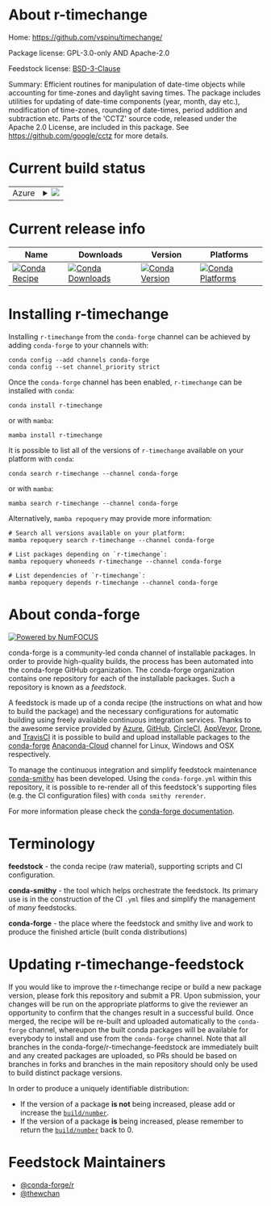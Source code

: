 About r-timechange
==================

Home: https://github.com/vspinu/timechange/

Package license: GPL-3.0-only AND Apache-2.0

Feedstock license: [BSD-3-Clause](https://github.com/conda-forge/r-timechange-feedstock/blob/main/LICENSE.txt)

Summary: Efficient routines for manipulation of date-time objects while accounting for time-zones and daylight saving times. The package includes utilities for updating of date-time components (year, month, day etc.), modification of time-zones, rounding of date-times, period addition and subtraction etc. Parts of the 'CCTZ' source code, released under the Apache 2.0 License, are included in this package. See <https://github.com/google/cctz> for more details.

Current build status
====================


<table>
    
  <tr>
    <td>Azure</td>
    <td>
      <details>
        <summary>
          <a href="https://dev.azure.com/conda-forge/feedstock-builds/_build/latest?definitionId=18114&branchName=main">
            <img src="https://dev.azure.com/conda-forge/feedstock-builds/_apis/build/status/r-timechange-feedstock?branchName=main">
          </a>
        </summary>
        <table>
          <thead><tr><th>Variant</th><th>Status</th></tr></thead>
          <tbody><tr>
              <td>linux_64_r_base4.1</td>
              <td>
                <a href="https://dev.azure.com/conda-forge/feedstock-builds/_build/latest?definitionId=18114&branchName=main">
                  <img src="https://dev.azure.com/conda-forge/feedstock-builds/_apis/build/status/r-timechange-feedstock?branchName=main&jobName=linux&configuration=linux%20linux_64_r_base4.1" alt="variant">
                </a>
              </td>
            </tr><tr>
              <td>linux_64_r_base4.2</td>
              <td>
                <a href="https://dev.azure.com/conda-forge/feedstock-builds/_build/latest?definitionId=18114&branchName=main">
                  <img src="https://dev.azure.com/conda-forge/feedstock-builds/_apis/build/status/r-timechange-feedstock?branchName=main&jobName=linux&configuration=linux%20linux_64_r_base4.2" alt="variant">
                </a>
              </td>
            </tr><tr>
              <td>linux_aarch64_r_base4.1</td>
              <td>
                <a href="https://dev.azure.com/conda-forge/feedstock-builds/_build/latest?definitionId=18114&branchName=main">
                  <img src="https://dev.azure.com/conda-forge/feedstock-builds/_apis/build/status/r-timechange-feedstock?branchName=main&jobName=linux&configuration=linux%20linux_aarch64_r_base4.1" alt="variant">
                </a>
              </td>
            </tr><tr>
              <td>linux_aarch64_r_base4.2</td>
              <td>
                <a href="https://dev.azure.com/conda-forge/feedstock-builds/_build/latest?definitionId=18114&branchName=main">
                  <img src="https://dev.azure.com/conda-forge/feedstock-builds/_apis/build/status/r-timechange-feedstock?branchName=main&jobName=linux&configuration=linux%20linux_aarch64_r_base4.2" alt="variant">
                </a>
              </td>
            </tr><tr>
              <td>linux_ppc64le_r_base4.1</td>
              <td>
                <a href="https://dev.azure.com/conda-forge/feedstock-builds/_build/latest?definitionId=18114&branchName=main">
                  <img src="https://dev.azure.com/conda-forge/feedstock-builds/_apis/build/status/r-timechange-feedstock?branchName=main&jobName=linux&configuration=linux%20linux_ppc64le_r_base4.1" alt="variant">
                </a>
              </td>
            </tr><tr>
              <td>linux_ppc64le_r_base4.2</td>
              <td>
                <a href="https://dev.azure.com/conda-forge/feedstock-builds/_build/latest?definitionId=18114&branchName=main">
                  <img src="https://dev.azure.com/conda-forge/feedstock-builds/_apis/build/status/r-timechange-feedstock?branchName=main&jobName=linux&configuration=linux%20linux_ppc64le_r_base4.2" alt="variant">
                </a>
              </td>
            </tr><tr>
              <td>osx_64_r_base4.1</td>
              <td>
                <a href="https://dev.azure.com/conda-forge/feedstock-builds/_build/latest?definitionId=18114&branchName=main">
                  <img src="https://dev.azure.com/conda-forge/feedstock-builds/_apis/build/status/r-timechange-feedstock?branchName=main&jobName=osx&configuration=osx%20osx_64_r_base4.1" alt="variant">
                </a>
              </td>
            </tr><tr>
              <td>osx_64_r_base4.2</td>
              <td>
                <a href="https://dev.azure.com/conda-forge/feedstock-builds/_build/latest?definitionId=18114&branchName=main">
                  <img src="https://dev.azure.com/conda-forge/feedstock-builds/_apis/build/status/r-timechange-feedstock?branchName=main&jobName=osx&configuration=osx%20osx_64_r_base4.2" alt="variant">
                </a>
              </td>
            </tr><tr>
              <td>osx_arm64_r_base4.1</td>
              <td>
                <a href="https://dev.azure.com/conda-forge/feedstock-builds/_build/latest?definitionId=18114&branchName=main">
                  <img src="https://dev.azure.com/conda-forge/feedstock-builds/_apis/build/status/r-timechange-feedstock?branchName=main&jobName=osx&configuration=osx%20osx_arm64_r_base4.1" alt="variant">
                </a>
              </td>
            </tr><tr>
              <td>osx_arm64_r_base4.2</td>
              <td>
                <a href="https://dev.azure.com/conda-forge/feedstock-builds/_build/latest?definitionId=18114&branchName=main">
                  <img src="https://dev.azure.com/conda-forge/feedstock-builds/_apis/build/status/r-timechange-feedstock?branchName=main&jobName=osx&configuration=osx%20osx_arm64_r_base4.2" alt="variant">
                </a>
              </td>
            </tr><tr>
              <td>win_64</td>
              <td>
                <a href="https://dev.azure.com/conda-forge/feedstock-builds/_build/latest?definitionId=18114&branchName=main">
                  <img src="https://dev.azure.com/conda-forge/feedstock-builds/_apis/build/status/r-timechange-feedstock?branchName=main&jobName=win&configuration=win%20win_64_" alt="variant">
                </a>
              </td>
            </tr>
          </tbody>
        </table>
      </details>
    </td>
  </tr>
</table>

Current release info
====================

| Name | Downloads | Version | Platforms |
| --- | --- | --- | --- |
| [![Conda Recipe](https://img.shields.io/badge/recipe-r--timechange-green.svg)](https://anaconda.org/conda-forge/r-timechange) | [![Conda Downloads](https://img.shields.io/conda/dn/conda-forge/r-timechange.svg)](https://anaconda.org/conda-forge/r-timechange) | [![Conda Version](https://img.shields.io/conda/vn/conda-forge/r-timechange.svg)](https://anaconda.org/conda-forge/r-timechange) | [![Conda Platforms](https://img.shields.io/conda/pn/conda-forge/r-timechange.svg)](https://anaconda.org/conda-forge/r-timechange) |

Installing r-timechange
=======================

Installing `r-timechange` from the `conda-forge` channel can be achieved by adding `conda-forge` to your channels with:

```
conda config --add channels conda-forge
conda config --set channel_priority strict
```

Once the `conda-forge` channel has been enabled, `r-timechange` can be installed with `conda`:

```
conda install r-timechange
```

or with `mamba`:

```
mamba install r-timechange
```

It is possible to list all of the versions of `r-timechange` available on your platform with `conda`:

```
conda search r-timechange --channel conda-forge
```

or with `mamba`:

```
mamba search r-timechange --channel conda-forge
```

Alternatively, `mamba repoquery` may provide more information:

```
# Search all versions available on your platform:
mamba repoquery search r-timechange --channel conda-forge

# List packages depending on `r-timechange`:
mamba repoquery whoneeds r-timechange --channel conda-forge

# List dependencies of `r-timechange`:
mamba repoquery depends r-timechange --channel conda-forge
```


About conda-forge
=================

[![Powered by
NumFOCUS](https://img.shields.io/badge/powered%20by-NumFOCUS-orange.svg?style=flat&colorA=E1523D&colorB=007D8A)](https://numfocus.org)

conda-forge is a community-led conda channel of installable packages.
In order to provide high-quality builds, the process has been automated into the
conda-forge GitHub organization. The conda-forge organization contains one repository
for each of the installable packages. Such a repository is known as a *feedstock*.

A feedstock is made up of a conda recipe (the instructions on what and how to build
the package) and the necessary configurations for automatic building using freely
available continuous integration services. Thanks to the awesome service provided by
[Azure](https://azure.microsoft.com/en-us/services/devops/), [GitHub](https://github.com/),
[CircleCI](https://circleci.com/), [AppVeyor](https://www.appveyor.com/),
[Drone](https://cloud.drone.io/welcome), and [TravisCI](https://travis-ci.com/)
it is possible to build and upload installable packages to the
[conda-forge](https://anaconda.org/conda-forge) [Anaconda-Cloud](https://anaconda.org/)
channel for Linux, Windows and OSX respectively.

To manage the continuous integration and simplify feedstock maintenance
[conda-smithy](https://github.com/conda-forge/conda-smithy) has been developed.
Using the ``conda-forge.yml`` within this repository, it is possible to re-render all of
this feedstock's supporting files (e.g. the CI configuration files) with ``conda smithy rerender``.

For more information please check the [conda-forge documentation](https://conda-forge.org/docs/).

Terminology
===========

**feedstock** - the conda recipe (raw material), supporting scripts and CI configuration.

**conda-smithy** - the tool which helps orchestrate the feedstock.
                   Its primary use is in the construction of the CI ``.yml`` files
                   and simplify the management of *many* feedstocks.

**conda-forge** - the place where the feedstock and smithy live and work to
                  produce the finished article (built conda distributions)


Updating r-timechange-feedstock
===============================

If you would like to improve the r-timechange recipe or build a new
package version, please fork this repository and submit a PR. Upon submission,
your changes will be run on the appropriate platforms to give the reviewer an
opportunity to confirm that the changes result in a successful build. Once
merged, the recipe will be re-built and uploaded automatically to the
`conda-forge` channel, whereupon the built conda packages will be available for
everybody to install and use from the `conda-forge` channel.
Note that all branches in the conda-forge/r-timechange-feedstock are
immediately built and any created packages are uploaded, so PRs should be based
on branches in forks and branches in the main repository should only be used to
build distinct package versions.

In order to produce a uniquely identifiable distribution:
 * If the version of a package **is not** being increased, please add or increase
   the [``build/number``](https://docs.conda.io/projects/conda-build/en/latest/resources/define-metadata.html#build-number-and-string).
 * If the version of a package **is** being increased, please remember to return
   the [``build/number``](https://docs.conda.io/projects/conda-build/en/latest/resources/define-metadata.html#build-number-and-string)
   back to 0.

Feedstock Maintainers
=====================

* [@conda-forge/r](https://github.com/conda-forge/r/)
* [@thewchan](https://github.com/thewchan/)

